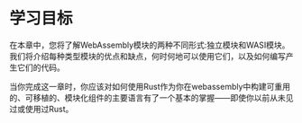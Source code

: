 # 学习目标

在本章中，您将了解WebAssembly模块的两种不同形式:独立模块和WASI模块。我们将介绍每种类型模块的优点和缺点，何时何地可以使用它们，以及如何编写产生它们的代码。

当你完成这一章时，你应该对如何使用Rust作为你在webassembly中构建可重用的、可移植的、模块化组件的主要语言有了一个基本的掌握——即使你以前从未见过或使用过Rust。